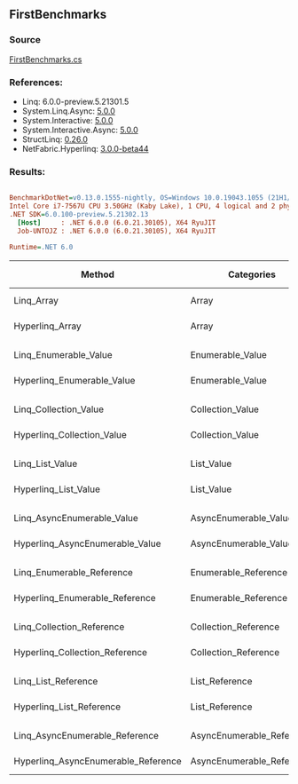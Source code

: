 ﻿## FirstBenchmarks

### Source
[FirstBenchmarks.cs](../NetFabric.Hyperlinq.Benchmarks/Benchmarks/FirstBenchmarks.cs)

### References:
- Linq: 6.0.0-preview.5.21301.5
- System.Linq.Async: [5.0.0](https://www.nuget.org/packages/System.Linq.Async/5.0.0)
- System.Interactive: [5.0.0](https://www.nuget.org/packages/System.Interactive/5.0.0)
- System.Interactive.Async: [5.0.0](https://www.nuget.org/packages/System.Interactive.Async/5.0.0)
- StructLinq: [0.26.0](https://www.nuget.org/packages/StructLinq/0.26.0)
- NetFabric.Hyperlinq: [3.0.0-beta44](https://www.nuget.org/packages/NetFabric.Hyperlinq/3.0.0-beta44)

### Results:
``` ini

BenchmarkDotNet=v0.13.0.1555-nightly, OS=Windows 10.0.19043.1055 (21H1/May2021Update)
Intel Core i7-7567U CPU 3.50GHz (Kaby Lake), 1 CPU, 4 logical and 2 physical cores
.NET SDK=6.0.100-preview.5.21302.13
  [Host]     : .NET 6.0.0 (6.0.21.30105), X64 RyuJIT
  Job-UNTOJZ : .NET 6.0.0 (6.0.21.30105), X64 RyuJIT

Runtime=.NET 6.0  

```
|                              Method |                Categories | Count |      Mean |    Error |   StdDev | Ratio | RatioSD |  Gen 0 | Gen 1 | Gen 2 | Allocated |
|------------------------------------ |-------------------------- |------ |----------:|---------:|---------:|------:|--------:|-------:|------:|------:|----------:|
|                          Linq_Array |                     Array |   100 |  22.02 ns | 0.200 ns | 0.187 ns |  1.00 |    0.00 |      - |     - |     - |         - |
|                     Hyperlinq_Array |                     Array |   100 |  13.20 ns | 0.042 ns | 0.038 ns |  0.60 |    0.01 |      - |     - |     - |         - |
|                                     |                           |       |           |          |          |       |         |        |       |       |           |
|               Linq_Enumerable_Value |          Enumerable_Value |   100 |  27.38 ns | 0.087 ns | 0.073 ns |  1.00 |    0.00 | 0.0153 |     - |     - |      32 B |
|          Hyperlinq_Enumerable_Value |          Enumerable_Value |   100 |  16.20 ns | 0.039 ns | 0.035 ns |  0.59 |    0.00 |      - |     - |     - |         - |
|                                     |                           |       |           |          |          |       |         |        |       |       |           |
|               Linq_Collection_Value |          Collection_Value |   100 |  26.56 ns | 0.153 ns | 0.136 ns |  1.00 |    0.00 | 0.0153 |     - |     - |      32 B |
|          Hyperlinq_Collection_Value |          Collection_Value |   100 |  18.73 ns | 0.053 ns | 0.047 ns |  0.71 |    0.00 |      - |     - |     - |         - |
|                                     |                           |       |           |          |          |       |         |        |       |       |           |
|                     Linq_List_Value |                List_Value |   100 |  12.36 ns | 0.055 ns | 0.046 ns |  1.00 |    0.00 |      - |     - |     - |         - |
|                Hyperlinq_List_Value |                List_Value |   100 |  22.47 ns | 0.132 ns | 0.117 ns |  1.82 |    0.01 | 0.0153 |     - |     - |      32 B |
|                                     |                           |       |           |          |          |       |         |        |       |       |           |
|          Linq_AsyncEnumerable_Value |     AsyncEnumerable_Value |   100 | 109.50 ns | 0.948 ns | 0.887 ns |  1.00 |    0.00 | 0.0153 |     - |     - |      32 B |
|     Hyperlinq_AsyncEnumerable_Value |     AsyncEnumerable_Value |   100 |  62.59 ns | 0.160 ns | 0.141 ns |  0.57 |    0.01 |      - |     - |     - |         - |
|                                     |                           |       |           |          |          |       |         |        |       |       |           |
|           Linq_Enumerable_Reference |      Enumerable_Reference |   100 |  25.50 ns | 0.148 ns | 0.139 ns |  1.00 |    0.00 | 0.0153 |     - |     - |      32 B |
|      Hyperlinq_Enumerable_Reference |      Enumerable_Reference |   100 |  18.66 ns | 0.147 ns | 0.123 ns |  0.73 |    0.01 | 0.0153 |     - |     - |      32 B |
|                                     |                           |       |           |          |          |       |         |        |       |       |           |
|           Linq_Collection_Reference |      Collection_Reference |   100 |  26.59 ns | 0.091 ns | 0.076 ns |  1.00 |    0.00 | 0.0153 |     - |     - |      32 B |
|      Hyperlinq_Collection_Reference |      Collection_Reference |   100 |  18.75 ns | 0.119 ns | 0.105 ns |  0.71 |    0.00 | 0.0153 |     - |     - |      32 B |
|                                     |                           |       |           |          |          |       |         |        |       |       |           |
|                 Linq_List_Reference |            List_Reference |   100 |  12.40 ns | 0.064 ns | 0.060 ns |  1.00 |    0.00 |      - |     - |     - |         - |
|            Hyperlinq_List_Reference |            List_Reference |   100 |  23.48 ns | 0.499 ns | 0.594 ns |  1.88 |    0.06 | 0.0153 |     - |     - |      32 B |
|                                     |                           |       |           |          |          |       |         |        |       |       |           |
|      Linq_AsyncEnumerable_Reference | AsyncEnumerable_Reference |   100 | 106.75 ns | 0.246 ns | 0.219 ns |  1.00 |    0.00 | 0.0153 |     - |     - |      32 B |
| Hyperlinq_AsyncEnumerable_Reference | AsyncEnumerable_Reference |   100 |  68.68 ns | 0.392 ns | 0.367 ns |  0.64 |    0.00 | 0.0153 |     - |     - |      32 B |
